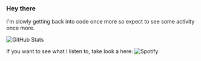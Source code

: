 ### Hey there

I'm slowly getting back into code once more so expect to see some activity once more. 

![GitHub Stats](https://github-readme-stats.vercel.app/api?username=BreathTakeng&theme=onedark)

If you want to see what I listen to, take look a here:
![Spotify](https://spotify-recently-played-readme.vercel.app/api?user=a7sjin8croijmk2tr3qtles1b&count=5&width=600)
